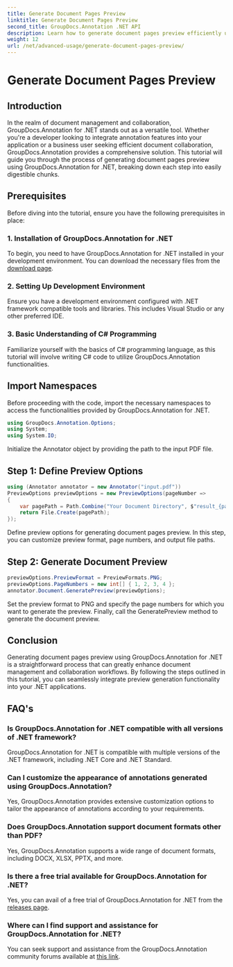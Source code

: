 ```yaml
---
title: Generate Document Pages Preview
linktitle: Generate Document Pages Preview
second_title: GroupDocs.Annotation .NET API
description: Learn how to generate document pages preview efficiently using GroupDocs.Annotation for .NET. Enhance your document management workflows with this comprehensive.
weight: 12
url: /net/advanced-usage/generate-document-pages-preview/
---
```


# Generate Document Pages Preview

## Introduction
In the realm of document management and collaboration, GroupDocs.Annotation for .NET stands out as a versatile tool. Whether you're a developer looking to integrate annotation features into your application or a business user seeking efficient document collaboration, GroupDocs.Annotation provides a comprehensive solution. This tutorial will guide you through the process of generating document pages preview using GroupDocs.Annotation for .NET, breaking down each step into easily digestible chunks.
## Prerequisites
Before diving into the tutorial, ensure you have the following prerequisites in place:
### 1. Installation of GroupDocs.Annotation for .NET
To begin, you need to have GroupDocs.Annotation for .NET installed in your development environment. You can download the necessary files from the [download page](https://releases.groupdocs.com/annotation/net/).
### 2. Setting Up Development Environment
Ensure you have a development environment configured with .NET framework compatible tools and libraries. This includes Visual Studio or any other preferred IDE.
### 3. Basic Understanding of C# Programming
Familiarize yourself with the basics of C# programming language, as this tutorial will involve writing C# code to utilize GroupDocs.Annotation functionalities.

## Import Namespaces
Before proceeding with the code, import the necessary namespaces to access the functionalities provided by GroupDocs.Annotation for .NET.

```csharp
using GroupDocs.Annotation.Options;
using System;
using System.IO;

```
Initialize the Annotator object by providing the path to the input PDF file.
## Step 1: Define Preview Options
```csharp
using (Annotator annotator = new Annotator("input.pdf"))
PreviewOptions previewOptions = new PreviewOptions(pageNumber =>
{
    var pagePath = Path.Combine("Your Document Directory", $"result_{pageNumber}.png");
    return File.Create(pagePath);
});
```
Define preview options for generating document pages preview. In this step, you can customize preview format, page numbers, and output file paths.
## Step 2: Generate Document Preview
```csharp
previewOptions.PreviewFormat = PreviewFormats.PNG;
previewOptions.PageNumbers = new int[] { 1, 2, 3, 4 };
annotator.Document.GeneratePreview(previewOptions);
```
Set the preview format to PNG and specify the page numbers for which you want to generate the preview. Finally, call the GeneratePreview method to generate the document preview.

## Conclusion
Generating document pages preview using GroupDocs.Annotation for .NET is a straightforward process that can greatly enhance document management and collaboration workflows. By following the steps outlined in this tutorial, you can seamlessly integrate preview generation functionality into your .NET applications.
## FAQ's
### Is GroupDocs.Annotation for .NET compatible with all versions of .NET framework?
GroupDocs.Annotation for .NET is compatible with multiple versions of the .NET framework, including .NET Core and .NET Standard.
### Can I customize the appearance of annotations generated using GroupDocs.Annotation?
Yes, GroupDocs.Annotation provides extensive customization options to tailor the appearance of annotations according to your requirements.
### Does GroupDocs.Annotation support document formats other than PDF?
Yes, GroupDocs.Annotation supports a wide range of document formats, including DOCX, XLSX, PPTX, and more.
### Is there a free trial available for GroupDocs.Annotation for .NET?
Yes, you can avail of a free trial of GroupDocs.Annotation for .NET from the [releases page](https://releases.groupdocs.com/).
### Where can I find support and assistance for GroupDocs.Annotation for .NET?
You can seek support and assistance from the GroupDocs.Annotation community forums available at [this link](https://forum.groupdocs.com/c/annotation/10).
